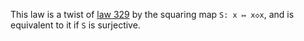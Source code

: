 This law is a twist of [law 329](https://teorth.github.io/equational_theories/implications/?329) by the squaring map `S: x ↦ x◇x`, and is equivalent to it if `S` is surjective.
